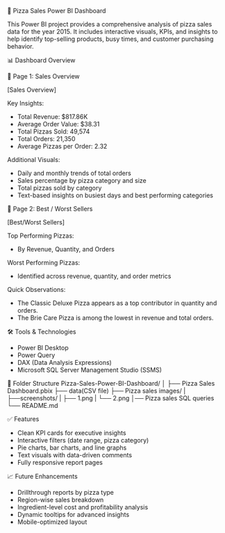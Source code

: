 🍕 Pizza Sales Power BI Dashboard

This Power BI project provides a comprehensive analysis of pizza sales data for the year 2015. It includes interactive visuals, KPIs, and insights to help identify top-selling products, busy times, and customer purchasing behavior.

📊 Dashboard Overview

📌 Page 1: Sales Overview

[Sales Overview]

Key Insights:
- Total Revenue: $817.86K  
- Average Order Value: $38.31  
- Total Pizzas Sold: 49,574  
- Total Orders: 21,350  
- Average Pizzas per Order: 2.32  

Additional Visuals:
- Daily and monthly trends of total orders
- Sales percentage by pizza category and size
- Total pizzas sold by category
- Text-based insights on busiest days and best performing categories

📌 Page 2: Best / Worst Sellers

[Best/Worst Sellers]

Top Performing Pizzas:
- By Revenue, Quantity, and Orders

Worst Performing Pizzas:
- Identified across revenue, quantity, and order metrics

Quick Observations:
- The Classic Deluxe Pizza appears as a top contributor in quantity and orders.
- The Brie Care Pizza is among the lowest in revenue and total orders.

🛠️ Tools & Technologies

- Power BI Desktop
- Power Query
- DAX (Data Analysis Expressions)
- Microsoft SQL Server Management Studio (SSMS)
  
📂 Folder Structure
Pizza-Sales-Power-BI-Dashboard/
│
├── Pizza Sales Dashboard.pbix 
├── data(CSV file)
├── Pizza sales images/
|    ├──screenshots/
|       ├── 1.png
|       └── 2.png
│── Pizza sales SQL queries
└── README.md 

✅ Features
- Clean KPI cards for executive insights
- Interactive filters (date range, pizza category)
- Pie charts, bar charts, and line graphs
- Text visuals with data-driven comments
- Fully responsive report pages

📈 Future Enhancements
- Drillthrough reports by pizza type
- Region-wise sales breakdown
- Ingredient-level cost and profitability analysis
- Dynamic tooltips for advanced insights
- Mobile-optimized layout


